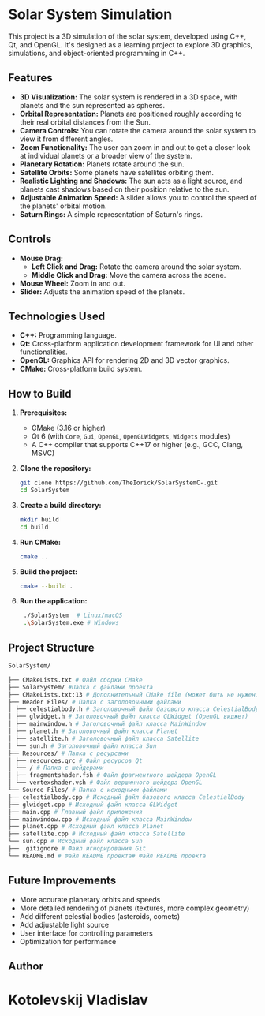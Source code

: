 # Solar System Simulation

This project is a 3D simulation of the solar system, developed using C++, Qt, and OpenGL. It's designed as a learning project to explore 3D graphics, simulations, and object-oriented programming in C++.

## Features

*   **3D Visualization:** The solar system is rendered in a 3D space, with planets and the sun represented as spheres.
*   **Orbital Representation:** Planets are positioned roughly according to their real orbital distances from the Sun.
*   **Camera Controls:** You can rotate the camera around the solar system to view it from different angles.
*   **Zoom Functionality:** The user can zoom in and out to get a closer look at individual planets or a broader view of the system.
*   **Planetary Rotation:** Planets rotate around the sun.
*   **Satellite Orbits:** Some planets have satellites orbiting them.
*   **Realistic Lighting and Shadows:** The sun acts as a light source, and planets cast shadows based on their position relative to the sun.
*   **Adjustable Animation Speed:**  A slider allows you to control the speed of the planets' orbital motion.
*   **Saturn Rings:** A simple representation of Saturn's rings.

## Controls

*   **Mouse Drag:**
    *   **Left Click and Drag:** Rotate the camera around the solar system.
    *   **Middle Click and Drag:** Move the camera across the scene.
*   **Mouse Wheel:** Zoom in and out.
*   **Slider:** Adjusts the animation speed of the planets.

## Technologies Used

*   **C++:** Programming language.
*   **Qt:** Cross-platform application development framework for UI and other functionalities.
*   **OpenGL:** Graphics API for rendering 2D and 3D vector graphics.
*   **CMake:** Cross-platform build system.

## How to Build

1.  **Prerequisites:**
    *   CMake (3.16 or higher)
    *   Qt 6 (with `Core`, `Gui`, `OpenGL`, `OpenGLWidgets`, `Widgets` modules)
    *   A C++ compiler that supports C++17 or higher (e.g., GCC, Clang, MSVC)
2.  **Clone the repository:**

    ```bash
    git clone https://github.com/TheIorick/SolarSystemC-.git
    cd SolarSystem
    ```
3.  **Create a build directory:**

    ```bash
    mkdir build
    cd build
    ```
4.  **Run CMake:**

    ```bash
    cmake ..
    ```
5.  **Build the project:**

    ```bash
    cmake --build .
    ```
6.  **Run the application:**

    ```bash
     ./SolarSystem  # Linux/macOS
     .\SolarSystem.exe # Windows
    ```

## Project Structure
```bash
SolarSystem/

├── CMakeLists.txt # Файл сборки CMake
├── SolarSystem/ #Папка с файлами проекта
├── CMakeLists.txt:13 # Дополнительный CMake file (может быть не нужен)
├── Header Files/ # Папка с заголовочными файлами
│ ├── celestialbody.h # Заголовочный файл базового класса CelestialBody
│ ├── glwidget.h # Заголовочный файл класса GLWidget (OpenGL виджет)
│ ├── mainwindow.h # Заголовочный файл класса MainWindow
│ ├── planet.h # Заголовочный файл класса Planet
│ ├── satellite.h # Заголовочный файл класса Satellite
│ └── sun.h # Заголовочный файл класса Sun
├── Resources/ # Папка с ресурсами
│ ├── resources.qrc # Файл ресурсов Qt
│ └── / # Папка с шейдерами
│ ├── fragmentshader.fsh # Файл фрагментного шейдера OpenGL
│ └── vertexshader.vsh # Файл вершинного шейдера OpenGL
└── Source Files/ # Папка с исходными файлами
├── celestialbody.cpp # Исходный файл базового класса CelestialBody
├── glwidget.cpp # Исходный файл класса GLWidget
├── main.cpp # Главный файл приложения
├── mainwindow.cpp # Исходный файл класса MainWindow
├── planet.cpp # Исходный файл класса Planet
├── satellite.cpp # Исходный файл класса Satellite
└── sun.cpp # Исходный файл класса Sun
├── .gitignore # Файл игнорирования Git
└── README.md # Файл README проекта# Файл README проекта
```

## Future Improvements

*   More accurate planetary orbits and speeds
*   More detailed rendering of planets (textures, more complex geometry)
*   Add different celestial bodies (asteroids, comets)
*   Add adjustable light source
*   User interface for controlling parameters
*   Optimization for performance



## Author
# Kotolevskij Vladislav
